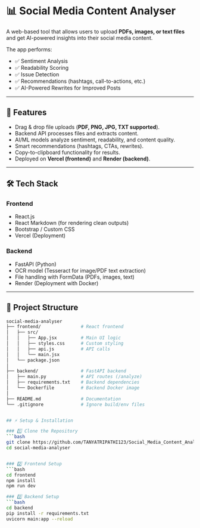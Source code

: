 # 📊 Social Media Content Analyser

A web-based tool that allows users to upload **PDFs, images, or text files** and get AI-powered insights into their social media content.  

The app performs:  
- ✅ Sentiment Analysis  
- ✅ Readability Scoring  
- ✅ Issue Detection  
- ✅ Recommendations (hashtags, call-to-actions, etc.)  
- ✅ AI-Powered Rewrites for Improved Posts  

---

## 🚀 Features
- Drag & drop file uploads (**PDF, PNG, JPG, TXT supported**).  
- Backend API processes files and extracts content.  
- AI/ML models analyze sentiment, readability, and content quality.  
- Smart recommendations (hashtags, CTAs, rewrites).  
- Copy-to-clipboard functionality for results.  
- Deployed on **Vercel (frontend)** and **Render (backend)**.  

---

## 🛠️ Tech Stack

### **Frontend**
- React.js  
- React Markdown (for rendering clean outputs)  
- Bootstrap / Custom CSS  
- Vercel (Deployment)  

### **Backend**
- FastAPI (Python)  
- OCR model (Tesseract for image/PDF text extraction)  
- File handling with FormData (PDFs, images, text)  
- Render (Deployment with Docker)  

---

## 📂 Project Structure

```bash
social-media-analyser
├── frontend/               # React frontend
│   ├── src/
│   │   ├── App.jsx         # Main UI logic
│   │   ├── styles.css      # Custom styling
│   │   ├── api.js          # API calls
│   │   └── main.jsx
│   └── package.json
│
├── backend/                # FastAPI backend
│   ├── main.py             # API routes (/analyze)
│   ├── requirements.txt    # Backend dependencies
│   └── Dockerfile          # Backend Docker image
│
├── README.md               # Documentation
└── .gitignore              # Ignore build/env files


## ⚡ Setup & Installation  

### 1️⃣ Clone the Repository  
```bash
git clone https://github.com/TANYATRIPATHI123/Social_Media_Content_Analyser.git
cd social-media-analyser


### 2️⃣ Frontend Setup  
```bash
cd frontend
npm install
npm run dev

### 3️⃣ Backend Setup
```bash
cd backend
pip install -r requirements.txt
uvicorn main:app --reload

